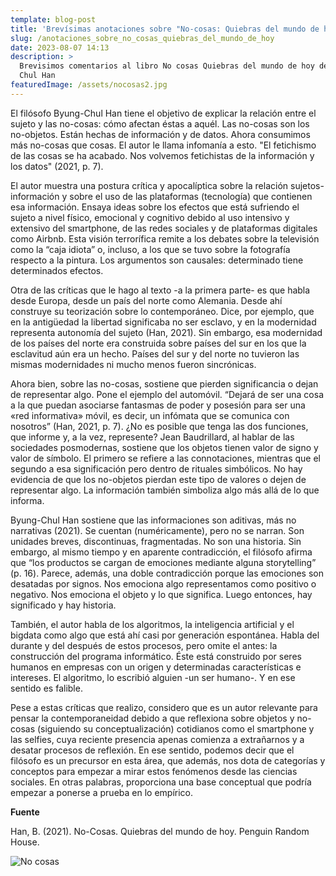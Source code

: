 ```yaml
---
template: blog-post
title: 'Brevísimas anotaciones sobre "No-cosas: Quiebras del mundo de hoy"'
slug: /anotaciones_sobre_no_cosas_quiebras_del_mundo_de_hoy
date: 2023-08-07 14:13
description: >
  Brevisimos comentarios al libro No cosas Quiebras del mundo de hoy de Byung
  Chul Han
featuredImage: /assets/nocosas2.jpg
---
```

El filósofo Byung-Chul Han tiene el objetivo de explicar la relación entre el sujeto y las no-cosas: cómo afectan éstas a aquél. Las no-cosas son los no-objetos. Están hechas de información y de datos. Ahora consumimos más no-cosas que cosas. El autor le llama infomanía a esto. "El fetichismo de las cosas se ha acabado. Nos volvemos fetichistas de la información y los datos" (2021, p. 7).

El autor muestra una postura crítica y apocalíptica sobre la relación sujetos-información y sobre el uso de las plataformas (tecnología) que contienen esa información. Ensaya ideas sobre los efectos que está sufriendo el sujeto a nivel físico, emocional y cognitivo debido al uso intensivo y extensivo del smartphone, de las redes sociales y de plataformas digitales  como Airbnb. Esta visión terrorífica remite a los debates sobre la televisión como la “caja idiota” o, incluso, a los que se tuvo sobre la fotografía respecto a la pintura. Los argumentos son causales: determinado tiene determinados efectos. 

Otra de las críticas que le hago al texto -a la primera parte- es que habla desde Europa, desde un país del norte como Alemania. Desde ahí construye su teorización sobre lo contemporáneo. Dice, por ejemplo, que en la antigüedad la libertad significaba no ser esclavo, y en la modernidad representa autonomía del sujeto (Han, 2021). Sin embargo, esa modernidad de los países del norte era construida sobre países del sur en los que la esclavitud aún era un hecho. Países del sur y del norte no tuvieron las mismas modernidades ni mucho menos fueron sincrónicas.

Ahora bien, sobre las no-cosas, sostiene que pierden significancia o dejan de representar algo. Pone el ejemplo del automóvil. “Dejará de ser una cosa a la que puedan asociarse fantasmas de poder y posesión para ser una «red informativa» móvil, es decir, un infómata que se comunica con nosotros” (Han, 2021, p. 7). ¿No es posible que tenga las dos funciones, que informe y, a la vez, represente? Jean Baudrillard, al hablar de las sociedades posmodernas, sostiene que los objetos tienen valor de signo y valor de símbolo. El primero se refiere a las connotaciones, mientras que el segundo a esa significación pero dentro de rituales simbólicos. No hay evidencia de que los no-objetos pierdan este tipo de valores o dejen de representar algo. La información también simboliza algo más allá de lo que informa.

Byung-Chul Han sostiene que las informaciones son aditivas, más no narrativas (2021). Se cuentan (numéricamente), pero no se narran. Son unidades breves, discontinuas, fragmentadas. No son una historia. Sin embargo, al mismo tiempo y en aparente contradicción, el filósofo afirma que “los productos se cargan de emociones mediante alguna storytelling” (p. 16). Parece, además, una doble contradicción porque las emociones son desatadas por signos. Nos emociona algo representamos como positivo o negativo. Nos emociona el objeto y lo que significa. Luego entonces, hay significado y hay historia. 

También, el autor habla de los algoritmos, la inteligencia artificial y el bigdata como algo que está ahí casi por generación espontánea. Habla del durante y del después de estos procesos, pero omite el antes: la construcción del programa informático. Éste está construido por seres humanos en empresas con un origen y determinadas características e intereses. El algoritmo, lo escribió alguien -un ser humano-. Y en ese sentido es falible. 

Pese a estas críticas que realizo, considero que es un autor relevante para pensar la contemporaneidad debido a que reflexiona sobre objetos y no-cosas (siguiendo su conceptualización) cotidianos como el smartphone y las selfies, cuya reciente presencia apenas comienza a extrañarnos y a desatar procesos de reflexión. En ese sentido, podemos decir que el filósofo es un precursor en esta área, que además, nos dota de categorías y conceptos para empezar a mirar estos fenómenos desde las ciencias sociales. En otras palabras, proporciona una base conceptual que podría empezar a ponerse a prueba en lo empírico.

**Fuente**

Han, B. (2021). No-Cosas. Quiebras del mundo de hoy. Penguin Random House.

![No cosas](/assets/nocosas.png "No cosas")